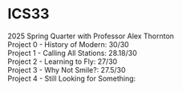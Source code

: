 # ICS33
2025 Spring Quarter with Professor Alex Thornton  
Project 0 - History of Modern: 30/30  
Project 1 - Calling All Stations: 28.18/30  
Project 2 - Learning to Fly: 27/30  
Project 3 - Why Not Smile?: 27.5/30  
Project 4 - Still Looking for Something: 
